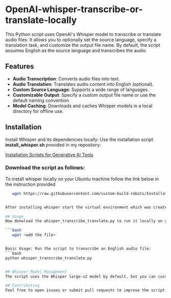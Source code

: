 # OpenAI-whisper-transcribe-or-translate-locally

This Python script uses OpenAI's Whisper model to transcribe or translate audio files. It allows you to optionally set the source language, specify a translation task, and customize the output file name. By default, the script assumes English as the source language and transcribes the audio.

## Features

- **Audio Transcription**: Converts audio files into text.
- **Audio Translation**: Translates audio content into English (optional).
- **Custom Source Language**: Supports a wide range of languages.
- **Customizable Output**: Specify a custom output file name or use the default naming convention.
- **Model Caching**: Downloads and caches Whisper models in a local directory for offline use.


## Installation

Install Whisper and its dependencies locally: Use the installation script **install_whisper.sh** provided in my repository:

[Installation Scripts for Generative AI Tools](https://github.com/custom-build-robots/Installation-Scripts-for-Generative-AI-Tools)


### Download the script as follows:

To install whisper locally on your Ubuntu machine follow the link below in the instruction provided

```bash
   wget https://raw.githubusercontent.com/custom-build-robots/Installation-Scripts-for-Generative-AI-Tools/main/install_whisper.sh


After installing whisper start the virtual environment which was created and follow the description below.

## Usage
Now donwload the whisper_transcribe_translate.py to run it locally on your system in the active virtual whisper environment.

```bash
   wget <add the file>


Basic Usage: Run the script to transcribe an English audio file:
```bash
python whisper_transcribe_translate.py


## Whisper Model Management
The script uses the Whisper large-v2 model by default, but you can customize the model or specify its directory. Models are cached in a local models/ folder.

## Contributing
Feel free to open issues or submit pull requests to improve the script.

